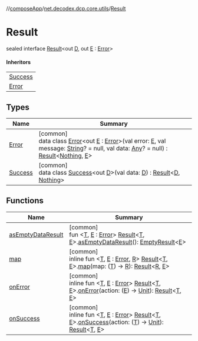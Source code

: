 //[composeApp](../../../index.md)/[net.decodex.dcp.core.utils](../index.md)/[Result](index.md)

# Result

sealed interface [Result](index.md)&lt;out [D](index.md), out [E](index.md) : [Error](../-error/index.md)&gt;

#### Inheritors

| |
|---|
| [Success](-success/index.md) |
| [Error](-error/index.md) |

## Types

| Name | Summary |
|---|---|
| [Error](-error/index.md) | [common]<br>data class [Error](-error/index.md)&lt;out [E](-error/index.md) : [Error](../-error/index.md)&gt;(val error: [E](-error/index.md), val message: [String](https://kotlinlang.org/api/latest/jvm/stdlib/kotlin/-string/index.html)? = null, val data: [Any](https://kotlinlang.org/api/latest/jvm/stdlib/kotlin/-any/index.html)? = null) : [Result](index.md)&lt;[Nothing](https://kotlinlang.org/api/latest/jvm/stdlib/kotlin/-nothing/index.html), [E](-error/index.md)&gt; |
| [Success](-success/index.md) | [common]<br>data class [Success](-success/index.md)&lt;out [D](-success/index.md)&gt;(val data: [D](-success/index.md)) : [Result](index.md)&lt;[D](-success/index.md), [Nothing](https://kotlinlang.org/api/latest/jvm/stdlib/kotlin/-nothing/index.html)&gt; |

## Functions

| Name | Summary |
|---|---|
| [asEmptyDataResult](../as-empty-data-result.md) | [common]<br>fun &lt;[T](../as-empty-data-result.md), [E](../as-empty-data-result.md) : [Error](../-error/index.md)&gt; [Result](index.md)&lt;[T](../as-empty-data-result.md), [E](../as-empty-data-result.md)&gt;.[asEmptyDataResult](../as-empty-data-result.md)(): [EmptyResult](../-empty-result/index.md)&lt;[E](../as-empty-data-result.md)&gt; |
| [map](../map.md) | [common]<br>inline fun &lt;[T](../map.md), [E](../map.md) : [Error](../-error/index.md), [R](../map.md)&gt; [Result](index.md)&lt;[T](../map.md), [E](../map.md)&gt;.[map](../map.md)(map: ([T](../map.md)) -&gt; [R](../map.md)): [Result](index.md)&lt;[R](../map.md), [E](../map.md)&gt; |
| [onError](../on-error.md) | [common]<br>inline fun &lt;[T](../on-error.md), [E](../on-error.md) : [Error](../-error/index.md)&gt; [Result](index.md)&lt;[T](../on-error.md), [E](../on-error.md)&gt;.[onError](../on-error.md)(action: ([E](../on-error.md)) -&gt; [Unit](https://kotlinlang.org/api/latest/jvm/stdlib/kotlin/-unit/index.html)): [Result](index.md)&lt;[T](../on-error.md), [E](../on-error.md)&gt; |
| [onSuccess](../on-success.md) | [common]<br>inline fun &lt;[T](../on-success.md), [E](../on-success.md) : [Error](../-error/index.md)&gt; [Result](index.md)&lt;[T](../on-success.md), [E](../on-success.md)&gt;.[onSuccess](../on-success.md)(action: ([T](../on-success.md)) -&gt; [Unit](https://kotlinlang.org/api/latest/jvm/stdlib/kotlin/-unit/index.html)): [Result](index.md)&lt;[T](../on-success.md), [E](../on-success.md)&gt; |
